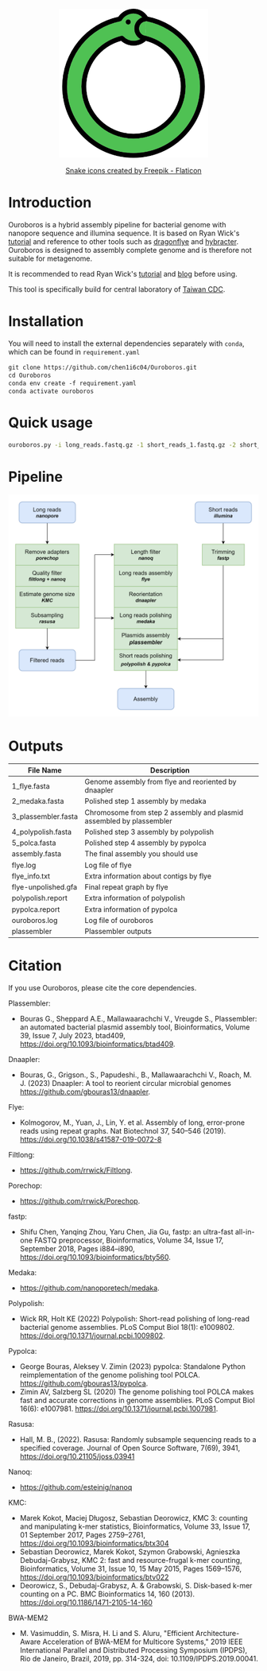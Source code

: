 <p align="center"><img src="misc/ouroboros.png" alt="ouroboros" width="300"></p>
<p align="center"><a href="https://www.flaticon.com/free-icons/snake" title="snake icons">Snake icons created by Freepik - Flaticon</a></p>

# Introduction
Ouroboros is a hybrid assembly pipeline for bacterial genome with nanopore sequence and illumina sequence.
It is based on Ryan Wick's [tutorial](https://github.com/rrwick/Perfect-bacterial-genome-tutorial) and 
reference to other tools such as [dragonflye](https://github.com/rpetit3/dragonflye) and 
[hybracter](https://github.com/gbouras13/hybracter).
Ouroboros is designed to assembly complete genome and is therefore not suitable for metagenome.
  
It is recommended to read Ryan Wick's [tutorial](https://github.com/rrwick/Perfect-bacterial-genome-tutorial) and 
[blog](https://rrwick.github.io/) before using.
  
This tool is specifically build for central laboratory of [Taiwan CDC](https://www.cdc.gov.tw/).

# Installation
You will need to install the external dependencies separately with `conda`, which can be found in `requirement.yaml`
```commandline
git clone https://github.com/chen1i6c04/Ouroboros.git
cd Ouroboros
conda env create -f requirement.yaml
conda activate ouroboros
```

# Quick usage
```bash
ouroboros.py -i long_reads.fastq.gz -1 short_reads_1.fastq.gz -2 short_reads_2.fastq.gz -o output_dir
```

# Pipeline
<img src="misc/pipeline.png" width="800">

# Outputs
| File Name           | Description                                                          |
|---------------------|----------------------------------------------------------------------|
| 1_flye.fasta        | Genome assembly from flye and reoriented by dnaapler                 |
| 2_medaka.fasta      | Polished step 1 assembly by medaka                                   |
| 3_plassembler.fasta | Chromosome from step 2 assembly and plasmid assembled by plassembler |
| 4_polypolish.fasta  | Polished step 3 assembly by polypolish                               |
| 5_polca.fasta       | Polished step 4 assembly by pypolca                                  |
| assembly.fasta      | The final assembly you should use                                    |
| flye.log            | Log file of flye                                                     |
| flye_info.txt       | Extra information about contigs by flye                              |
| flye-unpolished.gfa | Final repeat graph by flye                                           |
| polypolish.report   | Extra information of polypolish                                      |
| pypolca.report      | Extra information of pypolca                                         |
| ouroboros.log       | Log file of ouroboros                                                |
| plassembler         | Plassembler outputs                                                  |



# Citation
If you use Ouroboros, please cite the core dependencies.

Plassembler:
* Bouras G., Sheppard A.E., Mallawaarachchi V., Vreugde S., Plassembler: an automated bacterial plasmid assembly tool, Bioinformatics, Volume 39, Issue 7, July 2023, btad409, https://doi.org/10.1093/bioinformatics/btad409.

Dnaapler:
* Bouras, G., Grigson., S., Papudeshi., B., Mallawaarachchi V., Roach, M. J. (2023) Dnaapler: A tool to reorient circular microbial genomes https://github.com/gbouras13/dnaapler.

Flye:
* Kolmogorov, M., Yuan, J., Lin, Y. et al. Assembly of long, error-prone reads using repeat graphs. Nat Biotechnol 37, 540–546 (2019). https://doi.org/10.1038/s41587-019-0072-8

Filtlong:
* https://github.com/rrwick/Filtlong.

Porechop:
* https://github.com/rrwick/Porechop.

fastp:
* Shifu Chen, Yanqing Zhou, Yaru Chen, Jia Gu, fastp: an ultra-fast all-in-one FASTQ preprocessor, Bioinformatics, Volume 34, Issue 17, September 2018, Pages i884–i890, https://doi.org/10.1093/bioinformatics/bty560. 

Medaka:
* https://github.com/nanoporetech/medaka.

Polypolish:
* Wick RR, Holt KE (2022) Polypolish: Short-read polishing of long-read bacterial genome assemblies. PLoS Comput Biol 18(1): e1009802. https://doi.org/10.1371/journal.pcbi.1009802.

Pypolca:
* George Bouras, Aleksey V. Zimin (2023) pypolca: Standalone Python reimplementation of the genome polishing tool POLCA. https://github.com/gbouras13/pypolca. 
* Zimin AV, Salzberg SL (2020) The genome polishing tool POLCA makes fast and accurate corrections in genome assemblies. PLoS Comput Biol 16(6): e1007981. https://doi.org/10.1371/journal.pcbi.1007981.

Rasusa:
* Hall, M. B., (2022). Rasusa: Randomly subsample sequencing reads to a specified coverage. Journal of Open Source Software, 7(69), 3941, https://doi.org/10.21105/joss.03941

Nanoq:
* https://github.com/esteinig/nanoq

KMC:
* Marek Kokot, Maciej Długosz, Sebastian Deorowicz, KMC 3: counting and manipulating k-mer statistics, Bioinformatics, Volume 33, Issue 17, 01 September 2017, Pages 2759–2761, https://doi.org/10.1093/bioinformatics/btx304
* Sebastian Deorowicz, Marek Kokot, Szymon Grabowski, Agnieszka Debudaj-Grabysz, KMC 2: fast and resource-frugal k-mer counting, Bioinformatics, Volume 31, Issue 10, 15 May 2015, Pages 1569–1576, https://doi.org/10.1093/bioinformatics/btv022
* Deorowicz, S., Debudaj-Grabysz, A. & Grabowski, S. Disk-based k-mer counting on a PC. BMC Bioinformatics 14, 160 (2013). https://doi.org/10.1186/1471-2105-14-160

BWA-MEM2
* M. Vasimuddin, S. Misra, H. Li and S. Aluru, "Efficient Architecture-Aware Acceleration of BWA-MEM for Multicore Systems," 2019 IEEE International Parallel and Distributed Processing Symposium (IPDPS), Rio de Janeiro, Brazil, 2019, pp. 314-324, doi: 10.1109/IPDPS.2019.00041.